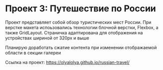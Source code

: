 # Проект 3: Путешествие по России

Проект представляет собой обзор туристических мест России.
При верстке макета испоьзовались технологии блочной верстки, Flexbox, а также GridLayout.
Страничка адаптирована для отображения на устройствах шириной от 320px и выше

Планирую доработать сжатие контента при изменении отображаемой области в секции галереи

Ссылка на проект: https://olyalolya.github.io/russian-travel/
